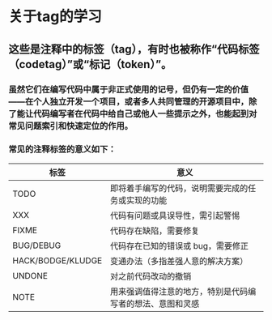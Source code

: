 # 关于tag的学习

## 这些是注释中的标签（tag），有时也被称作“代码标签（codetag）”或“标记（token）”。

### 虽然它们在编写代码中属于非正式使用的记号，但仍有一定的价值——在个人独立开发一个项目，或者多人共同管理的开源项目中，除了能让代码编写者在代码中给自己或他人一些提示之外，也能起到对常见问题索引和快速定位的作用。

### 常见的注释标签的意义如下：


| 标签              | 意义                                                       |
| ------------------- | ------------------------------------------------------------ |
| TODO              | 即将着手编写的代码，说明需要完成的任务或实现的功能         |
| XXX               | 代码有问题或具误导性，需引起警惕                           |
| FIXME             | 代码存在缺陷，需要修复                                     |
| BUG/DEBUG         | 代码存在已知的错误或 bug，需要修正                         |
| HACK/BODGE/KLUDGE | 变通办法（多指差强人意的解决方案）                         |
| UNDONE            | 对之前代码改动的撤销                                       |
| NOTE              | 用来强调值得注意的地方，特别是代码编写者的想法、意图和灵感 |
